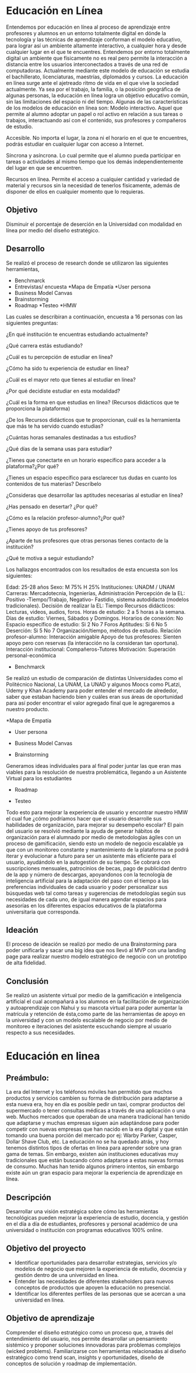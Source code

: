 # Educación en Línea

Entendemos por educación en línea al proceso de aprendizaje entre profesores y alumnos en un entorno totalmente digital en dónde la tecnología y las técnicas de aprendizaje conforman el modelo educativo, para lograr así un ambiente altamente interactivo, a cualquier hora y desde cualquier lugar en el que te encuentres. Entendemos por entorno totalmente digital un ambiente que físicamente no es real pero permite la interacción a distancia entre los usuarios interconectados a través de una red de computadoras. Actualmente mediante este modelo de educación se estudia el bachillerato, licenciaturas, maestrías, diplomados y cursos.
La educación en línea surge ante el ajetreado ritmo de vida en el que vive la sociedad actualmente. Ya sea por el trabajo, la familia, o la posición geográfica de algunas personas, la educación en línea  logra un objetivo educativo común, sin las limitaciones del espacio ni del tiempo.
Algunas de las características de los modelos de educación en línea son:
Modelo interactivo.  Aquel que permite al alumno adoptar un papel o rol activo en relación a sus tareas o trabajos, interactuando así con el contenido, sus profesores y compañeros de estudio.

Accesible.  No importa el lugar, la zona ni el horario en el que te encuentres, podrás estudiar en cualquier lugar con acceso a Internet.

Síncrona y asíncrona.  Lo cual permite que el alumno pueda participar en tareas o actividades al mismo tiempo que los demás independientemente del lugar en que se encuentren.

Recursos en línea. Permite el acceso a cualquier cantidad y variedad de material y recursos sin la necesidad de tenerlos físicamente, además de disponer de ellos en cualquier momento que lo requieras.
## Objetivo

Disminuir el porcentaje de deserción en la Universidad con modalidad en línea por medio del diseño estratégico.

## Desarrollo

Se realizó el proceso de research donde se utilizaron las siguientes herramientas, 

* Benchmarck
* Entrevistas/ encuesta
*Mapa de Empatía
 *User persona
* Business Model Canvas 
* Brainstorming
* Roadmap
*Testeo
*HMW


Las cuales se describiran a continuación, encuesta a 16 personas con las siguientes preguntas:

¿En qué institución te encuentras estudiando actualmente?

¿Qué carrera estás estudiando?

¿Cuál es tu percepción de estudiar en línea?

¿Cómo ha sido tu experiencia de estudiar en línea?

¿Cuál es el mayor reto que tienes al estudiar en línea?

¿Por qué decidiste estudiar en esta modalidad?

¿Cuál es la forma en que estudias en línea? (Recursos didácticos que te proporciona la plataforma)

¿De los Recursos didácticos que te proporcionan, cuál es la herramienta que más te ha servido cuando estudias?

¿Cuántas horas semanales destinadas a tus estudios?

¿Qué días de la semana usas para estudiar?

¿Tienes que conectarte en un horario específico para acceder a la plataforma?¿Por qué?

¿Tienes un espacio específico para esclarecer tus dudas en cuanto los contenidos de tus materias? Descríbelo

¿Consideras que desarrollar las aptitudes necesarias al estudiar en línea?

¿Has pensado en desertar? ¿Por qué?

¿Cómo es la relación profesor-alumno?¿Por qué?

¿Tienes apoyo de tus profesores?

¿Aparte de tus profesores que otras personas tienes contacto de la institución?

¿Qué te motiva a seguir estudiando?


Los hallazgos encontrados con los resultados de esta encuesta son los siguientes:

Edad: 25-28 años
Sexo: M 75% H 25%
Instituciones: UNADM / UNAM
Carreras: Mercadotecnia, Ingenierías, Administración
Percepción de la EL: Positivo -Tiempo/Trabajo, Negativo- Fastidio, sistema autodidacta (modelos tradicionales).
Decisión de realizar la EL: Tiempo
Recursos didácticos: Lecturas, videos, audios, foros.
Horas de estudio: 2 a 5 horas a la semana.
Días de estudio: Viernes, Sábados y Domingos.
Horarios de conexión: No
Espacio específico de estudio: Si 2 No 7 Foros
Aptitudes: Si 6 No 5
Deserción: Si 5 No 7 Organización/tiempo, métodos de estudio.
Relación profesor-alumno: Interacción amigable
Apoyo de tus profesores: Sienten apoyo pero con reservas (la interacción no la consideran tan oportuna).
Interacción institucional: Compañeros-Tutores
Motivación: Superación personal-económica






* Benchmarck

Se realizó un estudio de comparación de distintas Universidades como el Politécnico Nacional, La UNAM, La UNAD y algunos Moocs como PLatzi, Udemy y Khan Academy para poder entender el mercado de alrededor, saber que estaban haciendo bien y cuáles eran sus áreas de oportunidad para así poder encontrar el valor agregado final que le agregaremos a nuestro producto.



























*Mapa de Empatía


























* User persona
































* Business Model Canvas 



























* Brainstorming

Generamos ideas individuales para al final poder juntar las que eran mas viables para la resolución de nuestra problemática, llegando a un Asistente Virtual para los estudiantes



























* Roadmap













* Testeo


 Todo esto para mejorar la experiencia de usuario  y encontrar nuestro HMW el cual fue  ¿cómo podríamos hacer que el usuario desarrolle sus habilidades de organización, para mejorar su desempeño escolar? 
El pain del usuario se resolvió mediante la ayuda de generar hábitos de organización para el alumnado por medio de metodologías ágiles con un proceso de gamificación, siendo esto un modelo de negocio escalable ya que con un monitoreo constante y mantenimiento de la plataforma se podrá iterar y evolucionar a futuro para ser un asistente más eficiente para el usuario,  ayudándolo en la autogestión de su tiempo.
Se cobrará con suscripciones mensuales, patrocinios de becas, pago de publicidad dentro de la app y número de descargas, apoyandonos con la tecnología de inteligencia artificial para la adaptación del paso con el tiempo a las preferencias individuales de cada usuario y poder personalizar sus búsquedas web tal como tareas y sugerencias de metodologías según sus necesidades de cada uno, de igual manera agendar espacios para asesorías en los diferentes espacios educativos de la plataforma universitaria que corresponda.

## Ideación

El proceso de ideación se realizó por medio de una Brainstorming para poder unificarla y sacar una big idea que nos llevó al MVP con una landing page para realizar nuestro modelo estratégico de negocio con un prototipo de alta fidelidad.

## Conclusión

Se realizó un asistente virtual por medio de la gamificación e inteligencia artificial el cual acompañará a los alumnos en la facilitación de organización y autoaprendizaje con Nahui y su mascota virtual para poder aumentar la matrícula y retención de ésta,como parte de las herramientas de apoyo en la universidad y con un modelo escalable de negocio por medio de monitoreo e iteraciones del asistente escuchando siempre al usuario respecto a sus necesidades.
























# Educación en linea

## Preámbulo: 
La era del Internet y los teléfonos móviles han permitido que muchos productos y servicios cambien su forma de distribución para adaptarse a esta nueva era, hoy en día es posible pedir un taxi, comprar productos del supermercado o tener consultas médicas a través de una aplicación o una web.  Muchos mercados que operaban de una manera tradicional han tenido que adaptarse y muchas empresas siguen aún adaptándose para poder competir con nuevas empresas que han nacido en la era digital y que están tomando una buena porción del mercado por ej: Warby Parker, Casper, Dollar Shave Club, etc. La educación no se ha quedado atrás, y hoy tenemos distintos tipos de ofertas en línea para aprender sobre una gran gama de temas. Sin embargo, existen aún instituciones educativas muy tradicionales que están buscando cómo adaptarse a estas nuevas formas de consumo. Muchas han tenido algunos primero intentos, sin embargo existe aún un gran espacio para mejorar la experiencia de aprendizaje en línea. 

## Descripción
Desarrollar una visión estratégica sobre cómo las herramientas tecnológicas pueden mejorar la experiencia de estudio, docencia, y gestión en el día a día de estudiantes, profesores y personal académico de una universidad o institución con programas educativos 100% online.

## Objetivo del proyecto
- Identificar oportunidades para desarrollar estrategias, servicios y/o modelos de negocio que mejoren la experiencia de estudio, docencia y gestión dentro de una universidad en línea.
- Entender las necesidades de diferentes stakeholders para nuevos conceptos de productos que apoyen la educación no presencial.
- Identificar los diferentes perfiles de las personas que se acercan a una universidad en línea.

## Objetivo de aprendizaje
Comprender el diseño estratégico como un proceso que, a través del entendimiento del usuario, nos permite desarrollar un pensamiento sistémico y proponer soluciones innovadoras para problemas complejos (wicked problems). Familiarizarse con herramientas relacionadas al diseño estratégico como trend scan, insights y oportunidades, diseño de conceptos de solución y roadmap de implementación.
